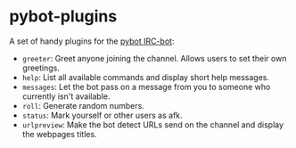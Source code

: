 pybot-plugins
=============

A set of handy plugins for the [pybot IRC-bot](https://github.com/froozen/pybot):
* `greeter`: Greet anyone joining the channel. Allows users to set their own
   greetings.
* `help`: List all available commands and display short help messages.
* `messages`: Let the bot pass on a message from you to someone who currently
   isn't available.
* `roll`: Generate random numbers.
* `status`: Mark yourself or other users as afk.
* `urlpreview`: Make the bot detect URLs send on the channel and display the
   webpages titles.
